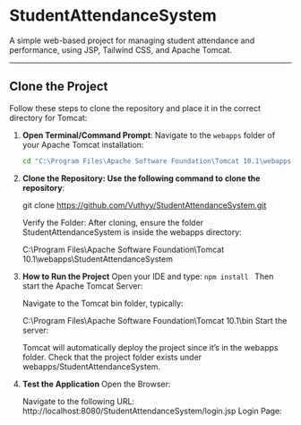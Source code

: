 # StudentAttendanceSystem

A simple web-based project for managing student attendance and performance, using JSP, Tailwind CSS, and Apache Tomcat.

---

## Clone the Project

Follow these steps to clone the repository and place it in the correct directory for Tomcat:

1. **Open Terminal/Command Prompt**:
   Navigate to the `webapps` folder of your Apache Tomcat installation:
   ```bash
   cd "C:\Program Files\Apache Software Foundation\Tomcat 10.1\webapps"


2. **Clone the Repository: Use the following command to clone the repository**:

    git clone https://github.com/Vuthyy/StudentAttendanceSystem.git

    Verify the Folder: After cloning, ensure the folder StudentAttendanceSystem is inside the webapps directory:

    C:\Program Files\Apache Software Foundation\Tomcat 10.1\webapps\StudentAttendanceSystem

3. **How to Run the Project**
    Open your IDE and type:
    ```npm install ```
    Then start the Apache Tomcat Server:

    Navigate to the Tomcat bin folder, typically:

    C:\Program Files\Apache Software Foundation\Tomcat 10.1\bin
        Start the server:   

    Tomcat will automatically deploy the project since it’s in the webapps folder.
    Check that the project folder exists under webapps/StudentAttendanceSystem.

5. **Test the Application**
    Open the Browser:

    Navigate to the following URL:
    http://localhost:8080/StudentAttendanceSystem/login.jsp
    Login Page:

